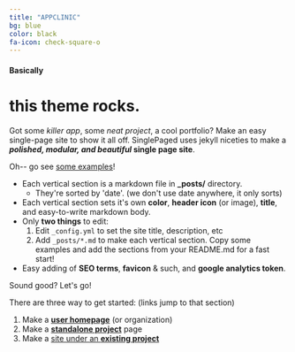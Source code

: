 ```yaml
---
title: "APPCLINIC"
bg: blue
color: black
fa-icon: check-square-o
---
```


#### Basically

# this theme rocks.

Got some *killer app*, some *neat project*, a cool portfolio? Make an easy single-page site to show it all off. SinglePaged uses jekyll niceties to make a ***polished, modular, and beautiful* single page site**.

Oh-- go see [some examples](https://github.com/t413/SinglePaged#fancy-jekyll-powered-single-page-site)!

- Each vertical section is a markdown file in **_posts/** directory.
  * They're sorted by 'date'. (we don't use date anywhere, it only sorts)
- Each vertical section sets it's own **color**, **header icon** (or image), **title**, and easy-to-write markdown body.
- Only **two things** to edit:
  1. Edit `_config.yml` to set the site title, description, etc
  2. Add `_posts/*.md` to make each vertical section. Copy some examples and add the sections from your README.md for a fast start!
- Easy adding of **SEO terms**, **favicon** & such, and **google analytics token**.

Sound good? Let's go!

There are three way to get started: (links jump to that section)

1. Make a [**user homepage**](#setup-as-user-homepage) (or organization)
2. Make a [**standalone project**](#setup-as-standalone-project-page) page
3. Make a [site under an **existing project**](#setup-inside-existing-project)
